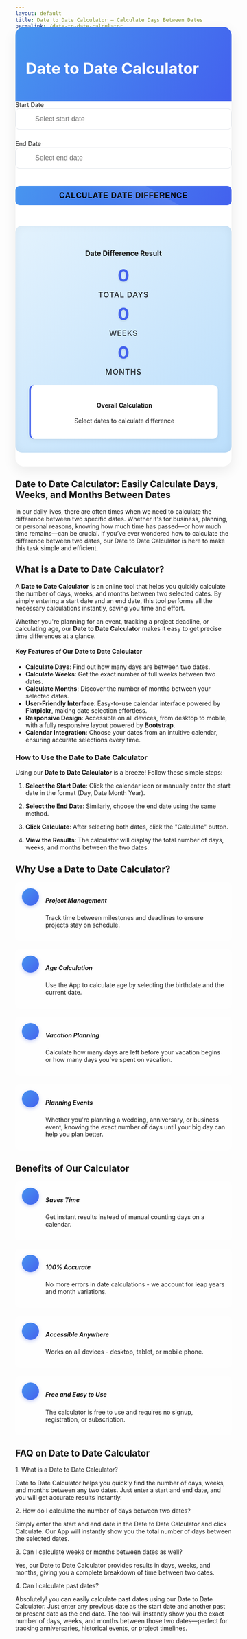 ```yaml
---
layout: default
title: Date to Date Calculator – Calculate Days Between Dates
permalink: /date-to-date-calculator
description: "Quickly calculate the number of days between two dates with our accurate Date to Date Calculator. Includes weekends, weekdays, and leap years."
---
```


<style>
  .btn-calculate,.result-label{text-transform:uppercase;letter-spacing:1px}:root{--primary:#4361ee;--secondary:#3f37c9;--accent:#4895ef;--light:#f8f9fa;--dark:#212529;--success:#4cc9f0;--warning:#f72585}.calculator-card{background:#fff;border-radius:20px;box-shadow:0 10px 30px rgba(0,0,0,.08);transition:transform .3s,box-shadow .3s;overflow:hidden;border:none;margin-top:-50px;position:relative;z-index:10}.btn-calculate,.card-header{background:linear-gradient(120deg,var(--accent),var(--primary));font-weight:600}.card-header{color:#fff;padding:1.5rem;font-size:1.5rem;border:none}.input-container{margin-bottom:1.5rem;position:relative}.input-icon{position:absolute;left:15px;top:50%;transform:translateY(-50%);color:var(--primary);z-index:10}.date-input{padding-left:45px;height:50px;border:1px solid #e1e5eb;border-radius:10px;font-size:1rem;width:100%;transition:.3s}.date-input:focus{box-shadow:0 0 0 .25rem rgba(67,97,238,.25);border-color:var(--primary);outline:0}.btn-calculate{border:none;padding:12px 30px;font-size:1.1rem;border-radius:10px;transition:.3s;width:100%;margin:1rem 0;position:relative;overflow:hidden}.btn-calculate::after{content:"";position:absolute;top:-50%;left:-50%;width:200%;height:200%;background:linear-gradient(rgba(255,255,255,.1),transparent);transform:rotate(30deg);transition:.5s}.btn-calculate:hover{background:linear-gradient(120deg,var(--primary),var(--secondary));transform:translateY(-2px);box-shadow:0 7px 15px rgba(67,97,238,.3)}.btn-calculate:hover::after{transform:rotate(30deg) translate(20%,20%)}.result-card{background:linear-gradient(135deg,#e3f2fd 0,#bbdefb 100%);border-radius:15px;padding:2rem;text-align:center;margin:2rem 0;border:none;box-shadow:inset 0 0 20px rgba(0,0,0,.05)}.result-value{font-size:2.5rem;font-weight:700;color:var(--primary);margin:10px 0;text-shadow:0 2px 4px rgba(0,0,0,.1)}.result-label{font-size:1.1rem;color:var(--dark);font-weight:500}.overall-result{background:#fff;padding:20px;border-radius:12px;margin-top:20px;box-shadow:0 4px 10px rgba(0,0,0,.05);border-left:4px solid var(--primary)}.benefit-item{display:flex;align-items:flex-start;margin-bottom:1.2rem;padding:15px;border-radius:10px;background:rgba(255,255,255,.7);transition:.3s}.benefit-item:hover{background:#fff;transform:translateX(5px);box-shadow:0 5px 15px rgba(0,0,0,.05)}.benefit-icon{background:linear-gradient(135deg,var(--accent),var(--primary));color:#fff;width:40px;height:40px;border-radius:50%;display:flex;align-items:center;justify-content:center;flex-shrink:0;margin-right:15px;box-shadow:0 3px 8px rgba(67,97,238,.3)}.flatpickr-calendar{border-radius:10px;box-shadow:0 5px 20px rgba(0,0,0,.15)}.flatpickr-day.selected{background:var(--primary);border-color:var(--primary)}
 </style>
<!-- Flatpickr CSS -->
<link href="https://cdn.jsdelivr.net/npm/flatpickr/dist/flatpickr.min.css" rel="stylesheet">
<!-- Calculator Section -->
<section class="p-5">
            <div class="row justify-content-center">
                <div class="col-lg-10">
                    <div class="calculator-card">
                        <div class="card-header text-center"><h1>Date to Date Calculator </h1></div>
                        <div class="card-body p-3">
                            <div class="row">
                                <div class="col-md-6 mb-2">
                                    <label for="startDate" class="form-label fw-medium mb-3"><i class="fas fa-play-circle me-2"></i>Start Date</label>
                                    <div class="input-container">
                                        <i class="input-icon fas fa-calendar-day"></i>
                                        <input type="text" class="date-input" id="startDate" placeholder="Select start date">
                                    </div>
                                </div>
                                <div class="col-md-6 mb-2">
                                    <label for="endDate" class="form-label fw-medium mb-3"><i class="fas fa-flag-checkered me-2"></i>End Date</label>
                                    <div class="input-container">
                                        <i class="input-icon fas fa-calendar-day"></i>
                                        <input type="text" class="date-input" id="endDate" placeholder="Select end date">
                                    </div>
                                </div>
                            </div>
                            <button class="btn btn-calculate btn-lg" id="calculateBtn"><i class="fas fa-calculator me-2"></i>Calculate Date Difference</button>
                            <div class="result-card">
                                <h3 class="mb-2"><i class="fas fa-chart-bar me-2"></i>Date Difference Result</h3>
                                <div class="row">
                                    <div class="col-md-4 mb-2">
                                        <div class="result-value" id="daysResult">0</div>
                                        <div class="result-label">Total Days</div>
                                    </div>
                                    <div class="col-md-4 mb-2">
                                        <div class="result-value" id="weeksResult">0</div>
                                        <div class="result-label">Weeks</div>
                                    </div>
                                    <div class="col-md-4 mb-4">
                                        <div class="result-value" id="monthsResult">0</div>
                                        <div class="result-label">Months</div>
                                    </div>
                                </div>
                                <div class="overall-result">
                                    <h4 class="d-flex align-items-center"><i class="fas fa-list-alt me-2 text-primary"></i>Overall Calculation</h4>
                                    <p class="mb-0 fst-italic" id="fullResult">Select dates to calculate difference</p>
                                </div>
                            </div>
                        </div>
                    </div>
                </div>
            </div>
        </section>

<!-- Article Part -->

<!-- Definition Section -->
<section class="mb-5">
 <div class="card border-0 shadow-sm">
  <div class="card-body p-4">
  <h2 class="pt-2">Date to Date Calculator: Easily Calculate Days, Weeks, and Months Between Dates</h2>
<p>In our daily lives, there are often times when we need to calculate the difference between two specific dates. Whether it's for business, planning, or personal reasons, knowing how much time has passed—or how much time remains—can be crucial. If you’ve ever wondered how to calculate the difference between two dates, our Date to Date Calculator is here to make this task simple and efficient.</p>
    <h2 class="mb-4"><i class="fas fa-question-circle text-primary me-2"></i>What is a Date to Date Calculator?</h2>
    <p>A <strong >Date to Date Calculator</strong> is an online tool that helps you quickly calculate the number of days, weeks, and months between two selected dates. By simply entering a start date and an end date, this tool performs all the necessary calculations instantly, saving you time and effort.</p>
<p >Whether you're planning for an event, tracking a project deadline, or calculating age, our <strong >Date to Date Calculator</strong> makes it easy to get precise time differences at a glance.</p>
  <div class="bg-light p-4 rounded mt-4">
   <h4 class="text-primary"><i class="fas fa-star me-2"></i>Key Features of Our Date to Date Calculator</h4>
    <ul class="list-group list-group-flush">
     <li class="list-group-item bg-light"><i class="fas fa-check-circle text-success me-2"></i><strong>Calculate Days</strong>: Find out how many days are between two dates.</li>
         <li class="list-group-item bg-light"><i class="fas fa-check-circle text-success me-2"></i><strong>Calculate Weeks</strong>: Get the exact number of full weeks between two dates.</li>
         <li class="list-group-item bg-light"><i class="fas fa-check-circle text-success me-2"></i><strong>Calculate Months</strong>: Discover the number of months between your selected dates.</li>
         <li class="list-group-item bg-light"><i class="fas fa-check-circle text-success me-2"></i><strong>User-Friendly Interface</strong>: Easy-to-use calendar interface powered by <strong>Flatpickr</strong>, making date selection effortless.</li>
         <li class="list-group-item bg-light"><i class="fas fa-check-circle text-success me-2"></i><strong>Responsive Design</strong>: Accessible on all devices, from desktop to mobile, with a fully responsive layout powered by <strong>Bootstrap</strong>.</li>
         <li class="list-group-item bg-light"><i class="fas fa-check-circle text-success me-2"></i><strong>Calendar Integration</strong>: Choose your dates from an intuitive calendar, ensuring accurate selections every time.</li>
        </ul>
     </div>

<h3 class="p-3">How to Use the Date to Date Calculator</h3>
<p>Using our <strong>Date to Date Calculator</strong> is a breeze! Follow these simple steps:</p>
<ol>
<li><p><strong>Select the Start Date</strong>: Click the calendar icon or manually enter the start date in the format (Day, Date Month Year).</p></li>
<li><p><strong>Select the End Date</strong>: Similarly, choose the end date using the same method.</p></li>
<li><p><strong>Click Calculate</strong>: After selecting both dates, click the "Calculate" button.</p></li>
<li><p><strong>View the Results</strong>: The calculator will display the total number of days, weeks, and months between the two dates.</p></li>
</ol>
 </div>
   </div>
</section>

<!-- Benefits Section -->
 <section class="my-5 py-4">
            <div class="row">
                <div class="col-lg-6">
                    <h2 class="fw-bold mb-4">Why Use a Date to Date Calculator?</h2>
                    <div class="benefit-item">
                        <div class="benefit-icon"><i class="fas fa-briefcase"></i></div>
                        <div>
                            <h5>Project Management</h5>
                            <p>Track time between milestones and deadlines to ensure projects stay on schedule.</p>
                        </div>
                    </div>
                    <div class="benefit-item">
                        <div class="benefit-icon"><i class="fas fa-birthday-cake"></i></div>
                        <div>
                            <h5>Age Calculation</h5>
                            <p>Use the App to calculate age by selecting the birthdate and the current date.</p>
                        </div>
                    </div>
                    <div class="benefit-item">
                        <div class="benefit-icon"><i class="fas fa-umbrella-beach"></i> </div>
                        <div>
                            <h5>Vacation Planning</h5>
                            <p>Calculate how many days are left before your vacation begins or how many days you’ve spent on vacation.</p>
                        </div>
                    </div>
                    <div class="benefit-item">
                        <div class="benefit-icon"><i class="fa-solid fa-champagne-glasses"></i> </div>
                        <div>
                            <h5>Planning Events</h5>
                            <p>Whether you're planning a wedding, anniversary, or business event, knowing the exact number of days until your big day can help you plan better.</p>
                        </div>
                    </div>
                </div>
                <div class="col-lg-6">
                    <h2 class="fw-bold mb-4">Benefits of Our Calculator</h2>
                    <div class="benefit-item">
                        <div class="benefit-icon"><i class="fas fa-clock"></i></div>
                        <div>
                            <h5>Saves Time</h5>
                            <p>Get instant results instead of manual counting days on a calendar.</p>
                        </div>
                    </div>
                    <div class="benefit-item">
                        <div class="benefit-icon"><i class="fas fa-check-circle"></i></div>
                        <div>
                            <h5>100% Accurate</h5>
                            <p>No more errors in date calculations - we account for leap years and month variations.</p>
                        </div>
                    </div>
                    <div class="benefit-item">
                        <div class="benefit-icon"><i class="fas fa-mobile-alt"></i></div>
                        <div>
                            <h5>Accessible Anywhere</h5>
                            <p>Works on all devices - desktop, tablet, or mobile phone.</p>
                        </div>
                    </div>
                    <div class="benefit-item">
                        <div class="benefit-icon"><i class="fa-solid fa-hand-holding-heart"></i></div>
                        <div>
                            <h5>Free and Easy to Use</h5>
                            <p>The calculator is free to use and requires no signup, registration, or subscription.</p>
                        </div>
                    </div>
                </div>
            </div>
        </section>

<!-- FAQ Section -->
 <section class="mb-5">
  <h2 class="mb-4">FAQ on Date to Date Calculator</h2>
 <div class="card mb-3 border-0 rounded">
    <div class="card-body bg-light">
             <div class=" text-primary">1. What is a Date to Date Calculator?</div>
               <p class="mb-0">Date to Date Calculator helps you quickly find the number of days, weeks, and months between any two dates. Just enter a start and end date, and you will get accurate results instantly.</p>
                        </div>
                    </div>
                    <div class="card mb-3 border-0 rounded">
                        <div class="card-body bg-light">
                            <div class=" text-primary">2. How do I calculate the number of days between two dates?</div>
                            <p class="mb-0">Simply enter the start and end date in the Date to Date Calculator and click Calculate.  Our App will instantly show you the total number of days between the selected dates.</p>
                        </div>
                    </div>
                    <div class="card mb-3 border-0 rounded">
                        <div class="card-body bg-light">
                            <div class=" text-primary">3. Can I calculate weeks or months between dates as well?</div>
                            <p class="mb-0">Yes, our Date to Date Calculator provides results in days, weeks, and months, giving you a complete breakdown of time between two dates. </p>
                        </div>
                    </div>
                    <div class="card mb-3 border-0 rounded">
                        <div class="card-body bg-light">
                            <div class=" text-primary">4. Can I calculate past dates?</div>
                            <p class="mb-0">Absolutely! you can easily calculate past dates using our Date to Date Calculator. Just enter any previous date as the start date and another past or present date as the end date. The tool will instantly show you the exact number of days, weeks, and months between those two dates—perfect for tracking anniversaries, historical events, or project timelines.</p>
                        </div>
                    </div>
                </section>
<!-- Flatpickr JS -->
<script src="https://cdn.jsdelivr.net/npm/flatpickr"></script>
<script src="{{ '/assets/js/date-to-date.js' | relative_url }}"></script>
